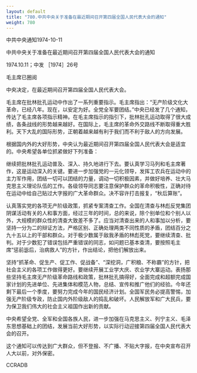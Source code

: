 ```yaml
---
layout: default
title: "780.中共中央关于准备在最近期间召开第四届全国人民代表大会的通知"
weight: 780
---
```


中共中央通知1974-10-11

中共中央关于准备在最近期间召开第四届全国人民代表大会的通知

1974.10.11；中发 ［1974］26号

毛主席已圈阅

中央决定，在最近期间召开第四届全国人民代表大会。

毛主席在批林批孔运动中作出了一系列重要指示。毛主席指出：“无产阶级文化大革命，已经八年。现在，以安定为好。全党全军要团结。”中央已经发了几个通知，传达了毛主席各项指示精神。在毛主席指示的指引下，批林批孔运动取得了很大成绩，各条战线的形势越来越好。在国际上，毛主席的革命外交路线不断取得重大胜利。天下大乱的国际形势，正朝着越来越有利于我们而不利于敌人的方向发展。

根据国内外的大好形势，中央认为最近期间召开第四届全国人民代表大会是适宜的。中央希望各单位抓紧做好下列准备：

继续把批林批孔运动普及、深入、持久地进行下去。要认真学习马列和毛主席著作，这是运动深入的关键。要进一步加强党的一元化领导，发挥工农兵在运动中的主力军作用，团结一切可以团结的力量，调动一切积极因素，并做好培养、壮大马克思主义理论队伍的工作。各级领导同志要注意保护群众的革命积极性，正确对待在运动中给自己贴过大字报的广大革命群众。决不容许打击报复，“秋后算账”。

认真落实党的各项无产阶级政策，抓紧专案清查工作。全国在清查与林彪反党集团阴谋活动有关的人和事方面，经过三年的时间，总的来说，除个别单位和个别人以外，大规模的群众性的清查大致差不多了。应当对清查出来的人和事加以分析，要坚持一分为二的辩证方法，严格区别、正确处理两类不同性质的矛盾，团结百分之九十五以上的干部和群众。对于极少数属于敌我矛盾的林彪死党，要继续清查、批判。对于少数犯了错误包括严重错误的同志，如问题已基本查清，要按照毛主席“惩前毖后，治病救人”的方针，作出结论，把他们解放出来。

坚持“抓革命、促生产、促工作、促战备”、“深挖洞，广积粮、不称霸”的方针，把社会主义的各项工作做得更好。要继续开展工业学大庆、农业学大寨运动。表扬那些坚持毛主席无产阶级革命路线和政策，批林批孔搞得好，全面完成和超额完成国家计划的先进单位、先进集体和模范人物，总结、宣传和推广他们的经验。今年还剩下最后一个季度，要努力完成今年的国民经济计划。全国军民务必提高警惕，加强无产阶级专政，防止国内外阶级敌人的捣乱和破坏。人民解放军和广大民兵，要为保卫我们伟大的社会主义祖国作出新的贡献。

中央希望全党、全军和全国各族人民，进一步加强在马克思主义、列宁主义、毛泽东思想基础上的团结，发展当前大好形势，以实际行动迎接第四届全国人民代表大会的召开。

这个通知可以传达到广大群众，但不登报、不广播、不贴大字报，在中央宣布召开人大以前，对外保密。

CCRADB

